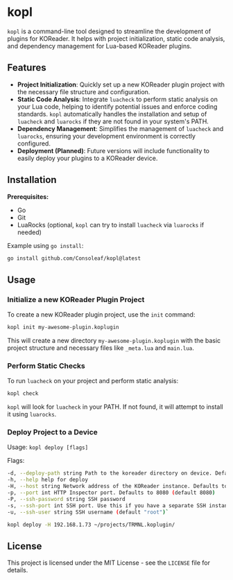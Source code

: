 # kopl

`kopl` is a command-line tool designed to streamline the development of plugins for KOReader. It helps with project initialization, static code analysis, and dependency management for Lua-based KOReader plugins.

## Features

- **Project Initialization**: Quickly set up a new KOReader plugin project with the necessary file structure and configuration.
- **Static Code Analysis**: Integrate `luacheck` to perform static analysis on your Lua code, helping to identify potential issues and enforce coding standards. `kopl` automatically handles the installation and setup of `luacheck` and `luarocks` if they are not found in your system's PATH.
- **Dependency Management**: Simplifies the management of `luacheck` and `luarocks`, ensuring your development environment is correctly configured.
- **Deployment (Planned)**: Future versions will include functionality to easily deploy your plugins to a KOReader device.

## Installation

**Prerequisites:**

- Go
- Git
- LuaRocks (optional, `kopl` can try to install `luacheck` via `luarocks` if needed)

Example using `go install`:

```bash
go install github.com/Consoleaf/kopl@latest
```

## Usage

### Initialize a new KOReader Plugin Project

To create a new KOReader plugin project, use the `init` command:

```bash
kopl init my-awesome-plugin.koplugin
```

This will create a new directory `my-awesome-plugin.koplugin` with the basic project structure and necessary files like `_meta.lua` and `main.lua`.

### Perform Static Checks

To run `luacheck` on your project and perform static analysis:

```bash
kopl check
```

`kopl` will look for `luacheck` in your PATH. If not found, it will attempt to install it using `luarocks`.

### Deploy Project to a Device

Usage:
`kopl deploy [flags]`

Flags:

```bash
-d, --deploy-path string Path to the koreader directory on device. Defaults to /mnt/us/koreader (default "/mnt/us/koreader/plugins")
-h, --help help for deploy
-H, --host string Network address of the KOReader instance. Defaults to 192.168.15.244 (default for Usbnetlite) (default "192.168.15.244")
-p, --port int HTTP Inspector port. Defaults to 8080 (default 8080)
-P, --ssh-password string SSH password
-s, --ssh-port int SSH port. Use this if you have a separate SSH instance running.
-u, --ssh-user string SSH username (default "root")`
```

```bash
kopl deploy -H 192.168.1.73 ~/projects/TRMNL.koplugin/
```

## License

This project is licensed under the MIT License - see the `LICENSE` file for details.
